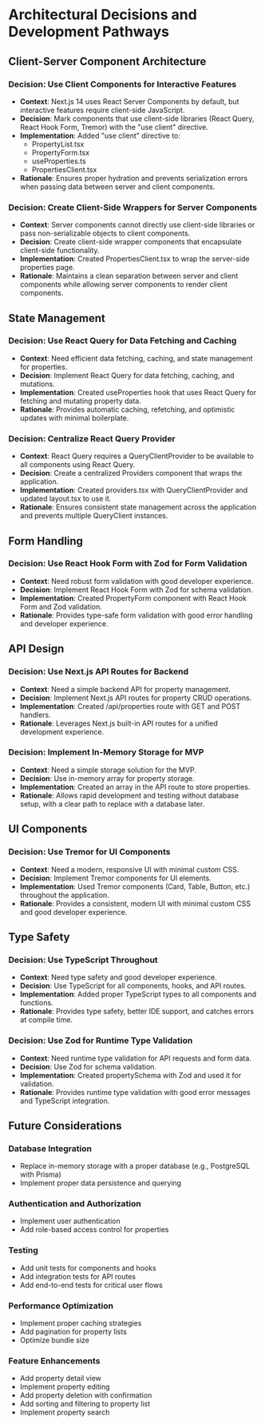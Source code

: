 # Architectural Decisions and Development Pathways

## Client-Server Component Architecture

### Decision: Use Client Components for Interactive Features
- **Context**: Next.js 14 uses React Server Components by default, but interactive features require client-side JavaScript.
- **Decision**: Mark components that use client-side libraries (React Query, React Hook Form, Tremor) with the "use client" directive.
- **Implementation**: Added "use client" directive to:
  - PropertyList.tsx
  - PropertyForm.tsx
  - useProperties.ts
  - PropertiesClient.tsx
- **Rationale**: Ensures proper hydration and prevents serialization errors when passing data between server and client components.

### Decision: Create Client-Side Wrappers for Server Components
- **Context**: Server components cannot directly use client-side libraries or pass non-serializable objects to client components.
- **Decision**: Create client-side wrapper components that encapsulate client-side functionality.
- **Implementation**: Created PropertiesClient.tsx to wrap the server-side properties page.
- **Rationale**: Maintains a clean separation between server and client components while allowing server components to render client components.

## State Management

### Decision: Use React Query for Data Fetching and Caching
- **Context**: Need efficient data fetching, caching, and state management for properties.
- **Decision**: Implement React Query for data fetching, caching, and mutations.
- **Implementation**: Created useProperties hook that uses React Query for fetching and mutating property data.
- **Rationale**: Provides automatic caching, refetching, and optimistic updates with minimal boilerplate.

### Decision: Centralize React Query Provider
- **Context**: React Query requires a QueryClientProvider to be available to all components using React Query.
- **Decision**: Create a centralized Providers component that wraps the application.
- **Implementation**: Created providers.tsx with QueryClientProvider and updated layout.tsx to use it.
- **Rationale**: Ensures consistent state management across the application and prevents multiple QueryClient instances.

## Form Handling

### Decision: Use React Hook Form with Zod for Form Validation
- **Context**: Need robust form validation with good developer experience.
- **Decision**: Implement React Hook Form with Zod for schema validation.
- **Implementation**: Created PropertyForm component with React Hook Form and Zod validation.
- **Rationale**: Provides type-safe form validation with good error handling and developer experience.

## API Design

### Decision: Use Next.js API Routes for Backend
- **Context**: Need a simple backend API for property management.
- **Decision**: Implement Next.js API routes for property CRUD operations.
- **Implementation**: Created /api/properties route with GET and POST handlers.
- **Rationale**: Leverages Next.js built-in API routes for a unified development experience.

### Decision: Implement In-Memory Storage for MVP
- **Context**: Need a simple storage solution for the MVP.
- **Decision**: Use in-memory array for property storage.
- **Implementation**: Created an array in the API route to store properties.
- **Rationale**: Allows rapid development and testing without database setup, with a clear path to replace with a database later.

## UI Components

### Decision: Use Tremor for UI Components
- **Context**: Need a modern, responsive UI with minimal custom CSS.
- **Decision**: Implement Tremor components for UI elements.
- **Implementation**: Used Tremor components (Card, Table, Button, etc.) throughout the application.
- **Rationale**: Provides a consistent, modern UI with minimal custom CSS and good developer experience.

## Type Safety

### Decision: Use TypeScript Throughout
- **Context**: Need type safety and good developer experience.
- **Decision**: Use TypeScript for all components, hooks, and API routes.
- **Implementation**: Added proper TypeScript types to all components and functions.
- **Rationale**: Provides type safety, better IDE support, and catches errors at compile time.

### Decision: Use Zod for Runtime Type Validation
- **Context**: Need runtime type validation for API requests and form data.
- **Decision**: Use Zod for schema validation.
- **Implementation**: Created propertySchema with Zod and used it for validation.
- **Rationale**: Provides runtime type validation with good error messages and TypeScript integration.

## Future Considerations

### Database Integration
- Replace in-memory storage with a proper database (e.g., PostgreSQL with Prisma)
- Implement proper data persistence and querying

### Authentication and Authorization
- Implement user authentication
- Add role-based access control for properties

### Testing
- Add unit tests for components and hooks
- Add integration tests for API routes
- Add end-to-end tests for critical user flows

### Performance Optimization
- Implement proper caching strategies
- Add pagination for property lists
- Optimize bundle size

### Feature Enhancements
- Add property detail view
- Implement property editing
- Add property deletion with confirmation
- Add sorting and filtering to property list
- Implement property search 